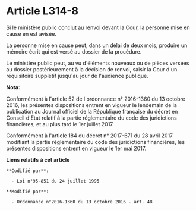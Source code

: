 # Article L314-8

Si le ministère public conclut au renvoi devant la Cour, la personne mise en cause en est avisée. 

La personne mise en cause peut, dans un délai de deux mois, produire un mémoire écrit qui est versé au dossier de la
procédure. 

Le ministère public peut, au vu d'éléments nouveaux ou de pièces versées au dossier postérieurement à la décision de renvoi,
saisir la Cour d'un réquisitoire supplétif jusqu'au jour de l'audience publique.

**Nota:**

Conformément à l'article 52 de l'ordonnance n° 2016-1360 du 13 octobre 2016, les présentes dispositions entrent en vigueur le
lendemain de la publication au Journal officiel de la République française du décret en Conseil d'Etat relatif à la partie
réglementaire du code des juridictions financières, et au plus tard le 1er juillet 2017.

Conformément à l'article 184 du décret n° 2017-671 du 28 avril 2017 modifiant la partie réglementaire du code des
juridictions financières, les présentes dispositions entrent en vigueur le 1er mai 2017.

**Liens relatifs à cet article**

	**Codifié par**:

	  - Loi n°95-851 du 24 juillet 1995

	**Modifié par**:

	  - Ordonnance n°2016-1360 du 13 octobre 2016 - art. 48
